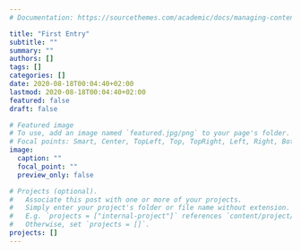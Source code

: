 ```yaml
---
# Documentation: https://sourcethemes.com/academic/docs/managing-content/

title: "First Entry"
subtitle: ""
summary: ""
authors: []
tags: []
categories: []
date: 2020-08-18T00:04:40+02:00
lastmod: 2020-08-18T00:04:40+02:00
featured: false
draft: false

# Featured image
# To use, add an image named `featured.jpg/png` to your page's folder.
# Focal points: Smart, Center, TopLeft, Top, TopRight, Left, Right, BottomLeft, Bottom, BottomRight.
image:
  caption: ""
  focal_point: ""
  preview_only: false

# Projects (optional).
#   Associate this post with one or more of your projects.
#   Simply enter your project's folder or file name without extension.
#   E.g. `projects = ["internal-project"]` references `content/project/deep-learning/index.md`.
#   Otherwise, set `projects = []`.
projects: []
---
```

